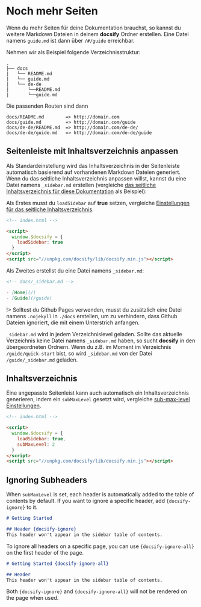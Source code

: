# Noch mehr Seiten

Wenn du mehr Seiten für deine Dokumentation brauchst, so kannst du weitere Markdown Dateien in deinem **docsify** Ordner erstellen. Eine Datei namens `guide.md` ist dann über `/#/guide` erreichbar.

Nehmen wir als Beispiel folgende Verzeichnisstruktur:

```text
.
├── docs
|   └── README.md
|   └── guide.md
|   └── de-de
|       └──README.md
|       └──guide.md
```

Die passenden Routen sind dann

```text
docs/README.md        => http://domain.com
docs/guide.md         => http://domain.com/guide
docs/de-de/README.md  => http://domain.com/de-de/
docs/de-de/guide.md   => http://domain.com/de-de/guide
```

## Seitenleiste mit Inhaltsverzeichnis anpassen

Als Standardeinstellung wird das Inhaltsverzeichnis in der Seitenleiste automatisch basierend auf vorhandenen Markdown Dateien generiert. Wenn du das seitliche Inhaltsverzeichnis anpassen willst, kannst du eine Datei namens `_sidebar.md` erstellen (vergleiche [das seitliche Inhaltsverzeichnis für diese Dokumentation](https://github.com/QingWei-Li/docsify/blob/master/docs/de-de/_sidebar.md) als Beispiel):

Als Erstes musst du `loadSidebar` auf **true** setzen, vergleiche [Einstellungen für das seitliche Inhaltsverzeichnis](/de-de/configuration#load-sidebar).

```html
<!-- index.html -->

<script>
  window.$docsify = {
    loadSidebar: true
  }
</script>
<script src="//unpkg.com/docsify/lib/docsify.min.js"></script>
```

Als Zweites erstellst du eine Datei namens `_sidebar.md`:

```markdown
<!-- docs/_sidebar.md -->

- [Home](/)
- [Guide](/guide)
```

!> Solltest du Github Pages verwenden, musst du zusätzlich eine Datei namens `.nojekyll` in `./docs` erstellen, um zu verhindern, dass Github Dateien ignoriert, die mit einem Unterstrich anfangen.

`_sidebar.md` wird in jedem Verzeichnislevel geladen. Sollte das aktuelle Verzeichnis keine Datei namens `_sidebar.md` haben, so sucht **docsify** in den übergeordneten Ordnern. Wenn du z.B. im Moment im Verzeichnis `/guide/quick-start` bist,  so wird `_sidebar.md` von der Datei `/guide/_sidebar.md` geladen.

## Inhaltsverzeichnis

Eine angepasste Seitenleist kann auch automatisch ein Inhaltsverzeichnis generieren, indem ein `subMaxLevel` gesetzt wird, vergleiche [sub-max-level Einstellungen](/de-de/configuration#sub-max-level).

```html
<!-- index.html -->

<script>
  window.$docsify = {
    loadSidebar: true,
    subMaxLevel: 2
  }
</script>
<script src="//unpkg.com/docsify/lib/docsify.min.js"></script>
```

## Ignoring Subheaders

When `subMaxLevel` is set, each header is automatically added to the table of contents by default. If you want to ignore a specific header, add `{docsify-ignore}` to it.

```markdown
# Getting Started

## Header {docsify-ignore}
This header won't appear in the sidebar table of contents.
```

To ignore all headers on a specific page, you can use `{docsify-ignore-all}` on the first header of the page.

```markdown
# Getting Started {docsify-ignore-all}

## Header
This header won't appear in the sidebar table of contents.
```

Both `{docsify-ignore}` and `{docsify-ignore-all}` will not be rendered on the page when used.
